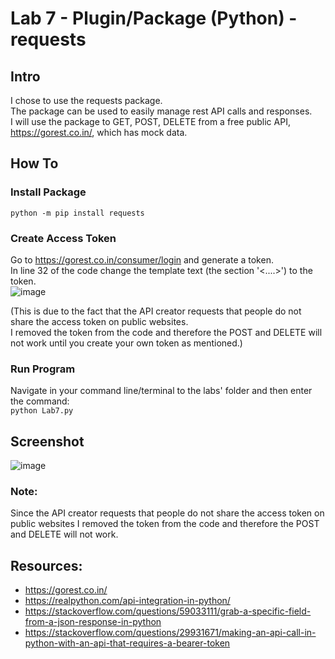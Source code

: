 # Lab 7 - Plugin/Package  (Python) - requests

## Intro
I chose to use the requests package.<br/>
The package can be used to easily manage rest API calls and responses.<br/>
I will use the package to GET, POST, DELETE from a free public API, https://gorest.co.in/, which has mock data.<br/>

## How To
### Install Package
```python -m pip install requests```

### Create Access Token
Go to https://gorest.co.in/consumer/login and generate a token.<br/>
In line 32 of the code change the template text (the section '<....>') to the token. <br/>
![image](https://user-images.githubusercontent.com/112343827/196057853-9c0c6abd-86b9-4186-bdbf-27ff32a2c0c9.png)

(This is due to the fact that the API creator requests that people do not share the access token on public websites.<br/> 
I removed the token from the code and therefore the POST and DELETE will not work until you create your own token as mentioned.)

### Run Program
Navigate in your command line/terminal to the labs' folder and then enter the command:<br/>
```python Lab7.py```


## Screenshot
![image](https://user-images.githubusercontent.com/112343827/196057285-636e1590-e62b-405c-8418-e8f0b27c8d7e.png)

### Note:
Since the API creator requests that people do not share the access token on public websites I removed the token from the code and therefore the POST and DELETE will not work.

## Resources: 
- https://gorest.co.in/
- https://realpython.com/api-integration-in-python/
- https://stackoverflow.com/questions/59033111/grab-a-specific-field-from-a-json-response-in-python
- https://stackoverflow.com/questions/29931671/making-an-api-call-in-python-with-an-api-that-requires-a-bearer-token



